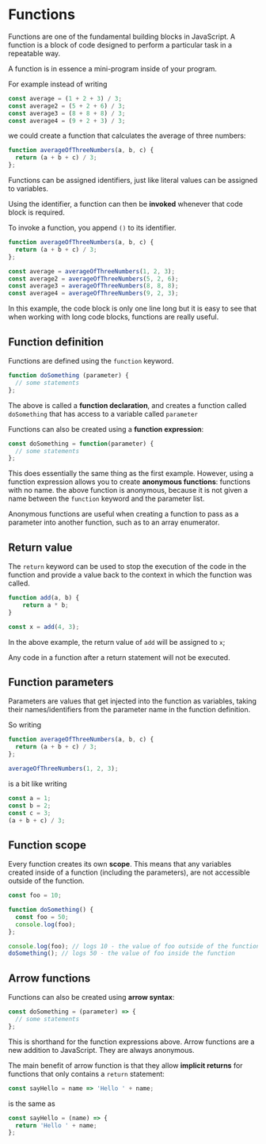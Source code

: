 # Functions
Functions are one of the fundamental building blocks in JavaScript. A function is a block of code designed to perform a particular task in a repeatable way.

A function is in essence a mini-program inside of your program.

For example instead of writing
```js
const average = (1 + 2 + 3) / 3;
const average2 = (5 + 2 + 6) / 3;
const average3 = (8 + 8 + 8) / 3;
const average4 = (9 + 2 + 3) / 3;
```

we could create a function that calculates the average of three numbers:
```js
function averageOfThreeNumbers(a, b, c) {
  return (a + b + c) / 3;
};
```

Functions can be assigned identifiers, just like literal values can be assigned to variables.

Using the identifier, a function can then be **invoked** whenever that code block is required.

To invoke a function, you append `()` to its identifier.

```js
function averageOfThreeNumbers(a, b, c) {
  return (a + b + c) / 3;
};

const average = averageOfThreeNumbers(1, 2, 3);
const average2 = averageOfThreeNumbers(5, 2, 6);
const average3 = averageOfThreeNumbers(8, 8, 8);
const average4 = averageOfThreeNumbers(9, 2, 3);
```

In this example, the code block is only one line long but it is easy to see that when working with long code blocks, functions are really useful.

## Function definition
Functions are defined using the `function` keyword.
```js
function doSomething (parameter) {
  // some statements
};
```

The above is called a **function declaration**, and creates a function called `doSomething` that has access to a variable called `parameter`

Functions can also be created using a **function expression**:

```js
const doSomething = function(parameter) {
  // some statements
};
```
This does essentially the same thing as the first example. However, using a function expression allows you to create **anonymous functions**: functions with no name. the above function is anonymous, because it is not given a name between the `function` keyword and the parameter list.

Anonymous functions are useful when creating a function to pass as a parameter into another function, such as to an array enumerator.

## Return value
The `return` keyword can be used to stop the execution of the code in the function and provide a value back to the context in which the function was called.

```js
function add(a, b) {
    return a * b;
}

const x = add(4, 3);
```
In the above example, the return value of `add` will be assigned to `x`;

Any code in a function after a return statement will not be executed.

## Function parameters

Parameters are values that get injected into the function as variables, taking their names/identifiers from the parameter name in the function definition.

So writing
```js
function averageOfThreeNumbers(a, b, c) {
  return (a + b + c) / 3;
};

averageOfThreeNumbers(1, 2, 3);
```

is a bit like writing
```js
const a = 1;
const b = 2;
const c = 3;
(a + b + c) / 3;
```

## Function scope
Every function creates its own **scope**. This means that any variables created inside of a function (including the parameters), are not accessible outside of the function.

```js
const foo = 10;

function doSomething() {
  const foo = 50;
  console.log(foo);
};

console.log(foo); // logs 10 - the value of foo outside of the function
doSomething(); // logs 50 - the value of foo inside the function
```

## Arrow functions
Functions can also be created using **arrow syntax**:

```js
const doSomething = (parameter) => {
  // some statements
};
```

This is shorthand for the function expressions above. Arrow functions are a new addition to JavaScript. They are always anonymous.

The main benefit of arrow function is that they allow **implicit returns** for functions that only contains a `return` statement:

```js
const sayHello = name => 'Hello ' + name;
```
is the same as
```js
const sayHello = (name) => {
  return 'Hello ' + name;
};
```
